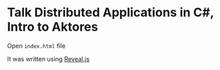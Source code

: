 # Talk Distributed Applications in C#, Intro to Aktores

Open `index.html` file

It was written using [Reveal.js](http://lab.hakim.se/reveal-js)


